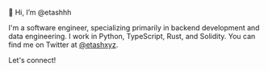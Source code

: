 👋 Hi, I’m @etashhh

I'm a software engineer, specializing primarily in backend development and data engineering. I work in Python, TypeScript, Rust, and Solidity. You can find me on Twitter at [@etashxyz](https://twitter.com/etashxyz).

Let's connect!

<!---
etashhh/etashhh is a ✨ special ✨ repository because its `README.md` (this file) appears on your GitHub profile.
You can click the Preview link to take a look at your changes.
--->
